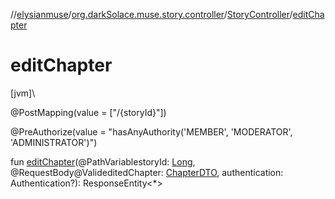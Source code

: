 //[elysianmuse](../../../index.md)/[org.darkSolace.muse.story.controller](../index.md)/[StoryController](index.md)/[editChapter](edit-chapter.md)

# editChapter

[jvm]\

@PostMapping(value = [&quot;/{storyId}&quot;])

@PreAuthorize(value = &quot;hasAnyAuthority('MEMBER', 'MODERATOR', 'ADMINISTRATOR')&quot;)

fun [editChapter](edit-chapter.md)(@PathVariablestoryId: [Long](https://kotlinlang.org/api/latest/jvm/stdlib/kotlin/-long/index.html), @RequestBody@ValideditedChapter: [ChapterDTO](../../org.darkSolace.muse.story.model.dto/-chapter-d-t-o/index.md), authentication: Authentication?): ResponseEntity&lt;*&gt;
